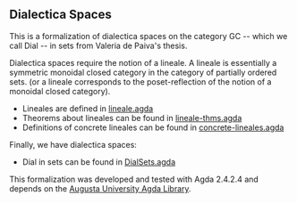 Dialectica Spaces
-----------------

This is a formalization of dialectica spaces on the category GC --
which we call Dial -- in sets from Valeria de Paiva's thesis.

Dialectica spaces require the notion of a lineale. A lineale is
essentially a symmetric monoidal closed category in the category of
partially ordered sets. (or a lineale corresponds to the
poset-reflection of the notion of a monoidal closed category).

- Lineales are defined in [lineale.agda](lineale.agda)
- Theorems about lineales can be found in [lineale-thms.agda](lineale-thms.agda)
- Definitions of concrete lineales can be found in [concrete-lineales.agda](concrete-lineales.agda)

Finally, we have dialectica spaces:

- Dial in sets can be found in [DialSets.agda](DialSets.agda)

This formalization was developed and tested with Agda 2.4.2.4 and
depends on the [Augusta University Agda Library](https://github.com/heades/AUGL).